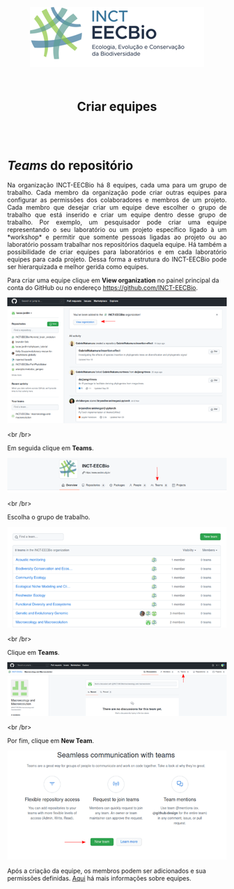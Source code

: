 <p align="center">
   <img src="./EECBio-logo3.png">
</p>
<br />

<h1> 
  <p align="center">
     Criar equipes
  </p>
</h1>

<br />
<br />

# *Teams* do repositório

<p align="justify">
Na organização INCT-EECBio há 8 equipes, cada uma para um grupo de trabalho. Cada membro 
da organização pode criar outras equipes para configurar as permissões dos colaboradores e membros de um projeto. Cada membro que desejar criar um equipe deve escolher o grupo de trabalho que está inserido e criar um equipe dentro desse grupo de trabalho. Por exemplo, um pesquisador pode criar uma equipe representando o seu laboratório ou um projeto específico ligado à um *workshop* e permitir que somente pessoas ligadas ao projeto ou ao laboratório possam trabalhar nos repositórios daquela equipe. Há também a possibilidade de criar equipes para laboratórios e em cada laboratório equipes para cada projeto. Dessa forma a estrutura do INCT-EECBio pode ser hierarquizada e melhor gerida como equipes. 
</p>

Para criar uma equipe clique em **View organization** no painel principal da conta do GitHub ou no endereço https://github.com/INCT-EECBio.

![](./teams/view_organization.png)

<br /br>

Em seguida clique em **Teams**.

![](./teams/teams.png)

<br /br>

Escolha o grupo de trabalho.

![](./teams/equipes.png)

<br /br>

Clique em **Teams**.

![](./teams/teams_teams.png)

<br /br>

Por fim, clique em **New Team**.

![](./teams/new_team.png)

Após a criação da equipe, os membros podem ser adicionados e sua permissões definidas. [Aqui](https://docs.github.com/pt/organizations/organizing-members-into-teams) há mais informações sobre equipes. 

